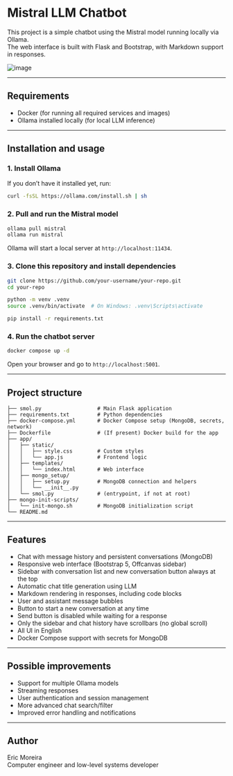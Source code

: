 # Mistral LLM Chatbot

This project is a simple chatbot using the Mistral model running locally via Ollama.  
The web interface is built with Flask and Bootstrap, with Markdown support in responses.

![image](https://github.com/user-attachments/assets/02ec62d7-2d23-4374-ae75-f5b0251319d7)


---

## Requirements

- Docker (for running all required services and images)
- Ollama installed locally (for local LLM inference)

---

## Installation and usage

### 1. Install Ollama

If you don’t have it installed yet, run:

```bash
curl -fsSL https://ollama.com/install.sh | sh
```

### 2. Pull and run the Mistral model

```bash
ollama pull mistral
ollama run mistral
```

Ollama will start a local server at `http://localhost:11434`.

### 3. Clone this repository and install dependencies

```bash
git clone https://github.com/your-username/your-repo.git
cd your-repo

python -m venv .venv
source .venv/bin/activate  # On Windows: .venv\Scripts\activate

pip install -r requirements.txt
```

### 4. Run the chatbot server

```bash
docker compose up -d 
```

Open your browser and go to `http://localhost:5001`.

---

## Project structure

```
├── smol.py                  # Main Flask application
├── requirements.txt         # Python dependencies
├── docker-compose.yml       # Docker Compose setup (MongoDB, secrets, network)
├── Dockerfile               # (If present) Docker build for the app
├── app/
│   ├── static/
│   │   ├── style.css        # Custom styles
│   │   └── app.js           # Frontend logic
│   ├── templates/
│   │   └── index.html       # Web interface
│   ├── mongo_setup/
│   │   ├── setup.py         # MongoDB connection and helpers
│   │   └── __init__.py
│   └── smol.py              # (entrypoint, if not at root)
├── mongo-init-scripts/
│   └── init-mongo.sh        # MongoDB initialization script
└── README.md
```

---

## Features

- Chat with message history and persistent conversations (MongoDB)
- Responsive web interface (Bootstrap 5, Offcanvas sidebar)
- Sidebar with conversation list and new conversation button always at the top
- Automatic chat title generation using LLM
- Markdown rendering in responses, including code blocks
- User and assistant message bubbles
- Button to start a new conversation at any time
- Send button is disabled while waiting for a response
- Only the sidebar and chat history have scrollbars (no global scroll)
- All UI in English
- Docker Compose support with secrets for MongoDB

---

## Possible improvements

- Support for multiple Ollama models
- Streaming responses
- User authentication and session management
- More advanced chat search/filter
- Improved error handling and notifications

---

## Author

Eric Moreira  
Computer engineer and low-level systems developer
